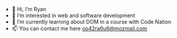 - 👋 Hi, I’m Ryan
- 👀 I’m interested in web and software development
- 🌱 I’m currently learning about DOM in a course with Code Nation
- 📫 You can contact me here oo42ra6u6@mozmail.com

<!---
rocoriyan/rocoriyan is a ✨ special ✨ repository because its `README.md` (this file) appears on your GitHub profile.
You can click the Preview link to take a look at your changes.
--->
